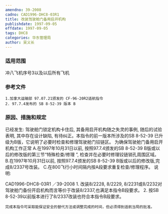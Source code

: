 ```yaml
---
amendno: 39-2008
cadno: CAD1996-DHC8-03R1
title: 改装驾驶舱门备用启开机构
publishdate: 1997-09-05
effdate: 1997-09-05
tags: DHC8
categories: 华东管理局
author: 吴义长
---
```


### 适用范围 
冲八飞机序号3以及以后所有飞机

<!--more-->
### 参考文件
    1.加拿大运输部 97.07.21颁发的 CF-96-20R2适航指令
    2. 97.7.4发布的 SB 8-52-39 版本 B 

### 原因、措施和规定 
已经发生: 驾驶舱门锁定机构卡住后, 其备用启开机构随之失灵的事例, 随后的试验表明, 其中存在设计缺陷, 有待纠正。本指令的前一版本所涉及的SB 8-52-39 已升级为B版，它说明了必要时检查和修理驾驶舱门铰链区。 
    为确保驾驶舱门备用启开机构工作正常 
    A.在1997年10月31日以前, 按照97.7.4颁发的SB 8-52-39 B版或以后的修改版的第三节“特殊检查/修理 ”, 检查并在必要时修理铰链销孔周围区域。 
    B.在1997年10月31日以前, 按照97.7.4颁发的SB 8-52-39 B版或以后的修改版,完成8/2337号改装。 
    C.在800飞行小时间隔内按A段要求重复检查/修理程序。 说明: 

 CAD1996-DHC8-03R1 ／39-2008 
    1. 改装8/2228, 8/2229, 8/2231或8/2232对驾驶舱门备份开启机构而言等价于改装8/2337,也满足本指令B段要求。 
    2. 按SB 8-52-39以前版本进行了8/2337改装也符合本指令B段要求。 

    完成本指令可采取能保证安全的替代方法或调整完成的时间，但必须得到适航当局的批准。
